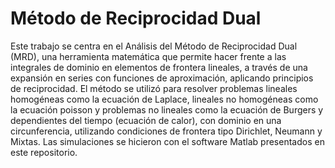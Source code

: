 # Método de Reciprocidad Dual

Este trabajo se centra en el Análisis del Método de Reciprocidad Dual (MRD), una
herramienta matemática que permite hacer frente a las integrales de dominio en elementos de frontera lineales, a través de una expansión en series con funciones de aproximación, aplicando principios de reciprocidad. El método se utilizó para resolver problemas lineales homogéneas como la ecuación de Laplace, lineales no homogéneas como la ecuación poisson y problemas no
lineales como la ecuación de Burgers y dependientes del tiempo (ecuación de calor), con dominio en una circunferencia, utilizando condiciones de frontera tipo Dirichlet, Neumann y Mixtas. Las simulaciones se hicieron con el software Matlab presentados en este repositorio.
